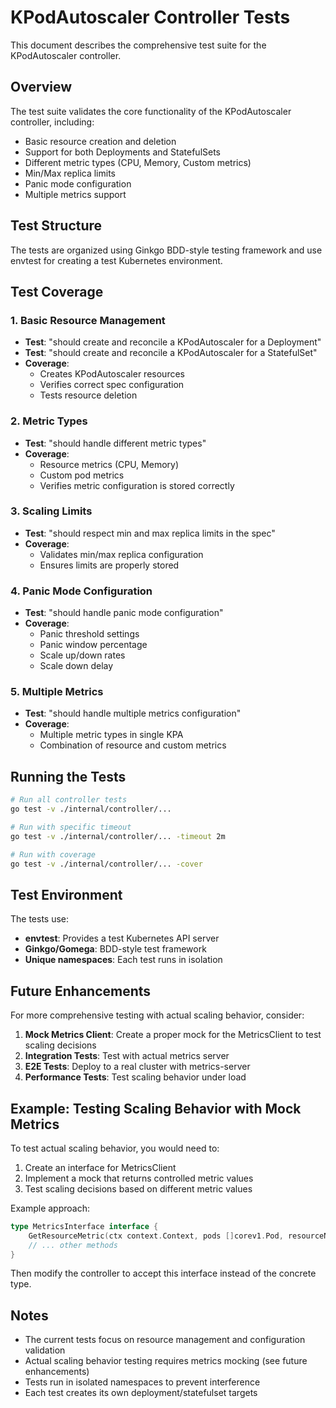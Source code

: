 # KPodAutoscaler Controller Tests

This document describes the comprehensive test suite for the KPodAutoscaler controller.

## Overview

The test suite validates the core functionality of the KPodAutoscaler controller, including:
- Basic resource creation and deletion
- Support for both Deployments and StatefulSets
- Different metric types (CPU, Memory, Custom metrics)
- Min/Max replica limits
- Panic mode configuration
- Multiple metrics support

## Test Structure

The tests are organized using Ginkgo BDD-style testing framework and use envtest for creating a test Kubernetes environment.

## Test Coverage

### 1. Basic Resource Management
- **Test**: "should create and reconcile a KPodAutoscaler for a Deployment"
- **Test**: "should create and reconcile a KPodAutoscaler for a StatefulSet"
- **Coverage**: 
  - Creates KPodAutoscaler resources
  - Verifies correct spec configuration
  - Tests resource deletion

### 2. Metric Types
- **Test**: "should handle different metric types"
- **Coverage**:
  - Resource metrics (CPU, Memory)
  - Custom pod metrics
  - Verifies metric configuration is stored correctly

### 3. Scaling Limits
- **Test**: "should respect min and max replica limits in the spec"
- **Coverage**:
  - Validates min/max replica configuration
  - Ensures limits are properly stored

### 4. Panic Mode Configuration
- **Test**: "should handle panic mode configuration"
- **Coverage**:
  - Panic threshold settings
  - Panic window percentage
  - Scale up/down rates
  - Scale down delay

### 5. Multiple Metrics
- **Test**: "should handle multiple metrics configuration"
- **Coverage**:
  - Multiple metric types in single KPA
  - Combination of resource and custom metrics

## Running the Tests

```bash
# Run all controller tests
go test -v ./internal/controller/...

# Run with specific timeout
go test -v ./internal/controller/... -timeout 2m

# Run with coverage
go test -v ./internal/controller/... -cover
```

## Test Environment

The tests use:
- **envtest**: Provides a test Kubernetes API server
- **Ginkgo/Gomega**: BDD-style test framework
- **Unique namespaces**: Each test runs in isolation

## Future Enhancements

For more comprehensive testing with actual scaling behavior, consider:

1. **Mock Metrics Client**: Create a proper mock for the MetricsClient to test scaling decisions
2. **Integration Tests**: Test with actual metrics server
3. **E2E Tests**: Deploy to a real cluster with metrics-server
4. **Performance Tests**: Test scaling behavior under load

## Example: Testing Scaling Behavior with Mock Metrics

To test actual scaling behavior, you would need to:

1. Create an interface for MetricsClient
2. Implement a mock that returns controlled metric values
3. Test scaling decisions based on different metric values

Example approach:
```go
type MetricsInterface interface {
    GetResourceMetric(ctx context.Context, pods []corev1.Pod, resourceName corev1.ResourceName) ([]*resource.Quantity, error)
    // ... other methods
}
```

Then modify the controller to accept this interface instead of the concrete type.

## Notes

- The current tests focus on resource management and configuration validation
- Actual scaling behavior testing requires metrics mocking (see future enhancements)
- Tests run in isolated namespaces to prevent interference
- Each test creates its own deployment/statefulset targets 